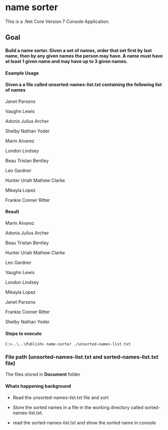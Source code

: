 # name sorter

This is a .Net Core Version 7 Console Application.

## Goal

#### Build a name sorter. Given a set of names, order that set first by last name, then by any given names the person may have. A name must have at least 1 given name and may have up to 3 given names.

#### Example Usage

#### Given a a file called unsorted-names-list.txt containing the following list of names

Janet Parsons

Vaughn Lewis

Adonis Julius Archer

Shelby Nathan Yoder

Marin Alvarez

London Lindsey

Beau Tristan Bentley

Leo Gardner

Hunter Uriah Mathew Clarke

Mikayla Lopez

Frankie Conner Ritter


#### Result

Marin Alvarez

Adonis Julius Archer

Beau Tristan Bentley

Hunter Uriah Mathew Clarke

Leo Gardner

Vaughn Lewis

London Lindsey

Mikayla Lopez

Janet Parsons

Frankie Conner Ritter

Shelby Nathan Yoder



#### Steps to execute

```
C:>..\..\Publish> name-sorter ./unsorted-names-list.txt

```

### File path (unsorted-names-list.txt and sorted-names-list.txt file)

The files stored in **Document** folder

#### Whats happening background

* Read the unsorted-names-list.txt file and sort

* Store the sorted names in a file in the working directory called sorted-names-list.txt.

* read the sorted-names-list.txt and show the sorted name in console

